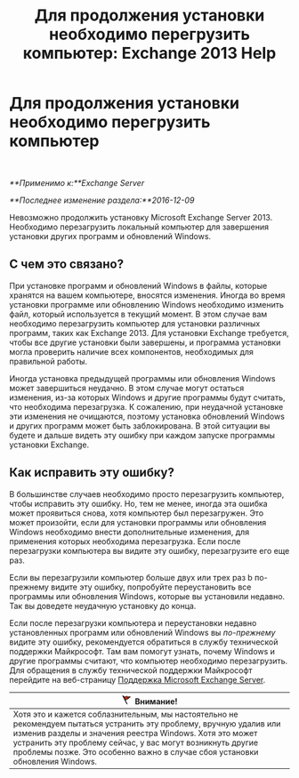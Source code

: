 ﻿---
title: 'Для продолжения установки необходимо перегрузить компьютер: Exchange 2013 Help'
TOCTitle: Для продолжения установки необходимо перегрузить компьютер
ms:assetid: d5c73280-4e54-473a-b328-9673af11e2c0
ms:mtpsurl: https://technet.microsoft.com/ru-ru/library/ms.exch.setupreadiness.rebootpending(v=EXCHG.150)
ms:contentKeyID: 50489151
ms.date: 04/30/2018
mtps_version: v=EXCHG.150
ms.translationtype: HT
---

# Для продолжения установки необходимо перегрузить компьютер

 

_**Применимо к:**Exchange Server_

_**Последнее изменение раздела:**2016-12-09_

Невозможно продолжить установку Microsoft Exchange Server 2013. Необходимо перезагрузить локальный компьютер для завершения установки других программ и обновлений Windows.

## С чем это связано?

При установке программ и обновлений Windows в файлы, которые хранятся на вашем компьютере, вносятся изменения. Иногда во время установки программе или обновлению Windows необходимо изменить файл, который используется в текущий момент. В этом случае вам необходимо перезагрузить компьютер для установки различных программ, таких как Exchange 2013. Для установки Exchange требуется, чтобы все другие установки были завершены, и программа установки могла проверить наличие всех компонентов, необходимых для правильной работы.

Иногда установка предыдущей программы или обновления Windows может завершиться неудачно. В этом случае могут остаться изменения, из-за которых Windows и другие программы будут считать, что необходима перезагрузка. К сожалению, при неудачной установке эти изменения не очищаются, поэтому установка обновлений Windows и других программ может быть заблокирована. В этой ситуации вы будете и дальше видеть эту ошибку при каждом запуске программы установки Exchange.

## Как исправить эту ошибку?

В большинстве случаев необходимо просто перезагрузить компьютер, чтобы исправить эту ошибку. Но, тем не менее, иногда эта ошибка может проявиться снова, хотя компьютер был перезагружен. Это может произойти, если для установки программы или обновления Windows необходимо внести дополнительные изменения, для применения которых необходима перезагрузка. Если после перезагрузки компьютера вы видите эту ошибку, перезагрузите его еще раз.

Если вы перезагрузили компьютер больше двух или трех раз b по-прежнему видите эту ошибку, попробуйте переустановить все программы или обновления Windows, которые вы установили недавно. Так вы доведете неудачную установку до конца.

Если после перезагрузки компьютера и переустановки недавно установленных программ или обновлений Windows вы *по-прежнему* видите эту ошибку, рекомендуется обратиться в службу технической поддержки Майкрософт. Там вам помогут узнать, почему Windows и другие программы считают, что компьютер необходимо перезагрузить. Для обращения в службу технической поддержки Майкрософт перейдите на веб-страницу [Поддержка Microsoft Exchange Server](https://go.microsoft.com/fwlink/p/?linkid=525940).

<table>
<thead>
<tr class="header">
<th><img src="images/Dd876857.Caution(EXCHG.150).gif" title="Внимание!" alt="Внимание!" />Внимание!</th>
</tr>
</thead>
<tbody>
<tr class="odd">
<td>Хотя это и кажется соблазнительным, мы настоятельно не рекомендуем пытаться устранить эту проблему, вручную удалив или изменив разделы и значения реестра Windows. Хотя это может устранить эту проблему сейчас, у вас могут возникнуть другие проблемы позже. Это особенно важно в случае сбоя установки обновления Windows.</td>
</tr>
</tbody>
</table>

